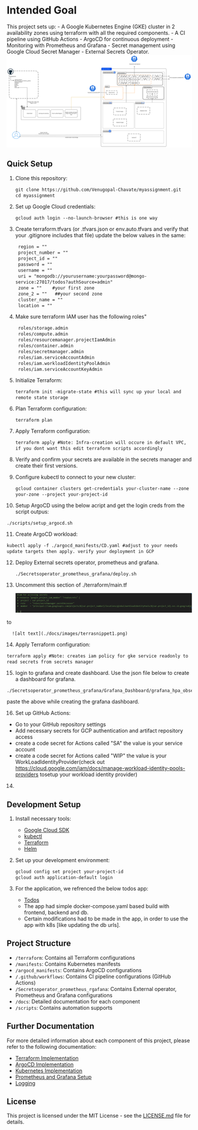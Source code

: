 # Intended Goal

This project sets up:
    - A Google Kubernetes Engine (GKE) cluster in 2 availability zones using terraform with all the required components.
    - A CI pipeline using GitHub Actions
    - ArgoCD for continuous deployment 
    - Monitoring with Prometheus and Grafana
    - Secret management using Google Cloud Secret Manager
    - External Secrets Operator.
    ![alt text](./docs/images/image.png)

## Quick Setup

1. Clone this repository:
   ```
   git clone https://github.com/Venugopal-Chavate/myassignment.git
   cd myassignment
   ```

2. Set up Google Cloud credentials:
   ```
   gcloud auth login --no-launch-browser #this is one way
   ```

3. Create terraform.tfvars (or .tfvars.json or env.auto.tfvars and verify that your .gitignore includes that file)
   update the below values in the same:
   ```
    region = ""
    project_number = ""
    project_id = ""
    password = ""
    username = ""
    uri = "mongodb://yourusername:yourpassword@mongo-service:27017/todos?authSource=admin"
    zone = ""    #your first zone
    zone_2 = ""   ##your second zone
    cluster_name = ""
    location = ""
   ``` 
4. Make sure terraform IAM user has the following roles"
   ```
    roles/storage.admin
    roles/compute.admin
    roles/resourcemanager.projectIamAdmin
    roles/container.admin
    roles/secretmanager.admin
    roles/iam.serviceAccountAdmin
    roles/iam.workloadIdentityPoolAdmin
    roles/iam.serviceAccountKeyAdmin
   ``` 
5. Initialize Terraform:
   ```
   terraform init -migrate-state #this will sync up your local and remote state storage
   ```

6. Plan Terraform configuration:
   ```
   terraform plan
   ```
7. Apply Terraform configuration:
   ```
   terraform apply #Note: Infra-creation will occure in default VPC, if you dont want this edit terraform scripts accordingly
   ```

8. Verify and confirm your secrets are available in the secrets manager and create their first versions.

9. Configure kubectl to connect to your new cluster:
   ```
   gcloud container clusters get-credentials your-cluster-name --zone your-zone --project your-project-id
   ```

10. Setup ArgoCD using the below acript and get the login creds from the script outpus:
   ```
   ./scripts/setup_argocd.sh 
   ```

11. Create ArgoCD workload:
   ```
   kubectl apply -f ./argocd_manifests/CD.yaml #adjust to your needs update targets then apply. verify your deployment in GCP
   ```
12. Deploy External secrets operator, prometheus and grafana.
    ```
    ./Secretsoperator_prometheus_grafana/deploy.sh
    ```
13. Uncomment this section of ./terraform/main.tf 

      ![alt text](./docs/images/terrasnippet2.png)

   to

      ![alt text](./docs/images/terrasnippet1.png)

14. Apply Terraform configuration:
   ```
   terraform apply #Note: creates iam policy for gke service readonly to read secrets from secrets manager
   ```
15. login to grafana and create dashboard. Use the json file below to create a dashboard for grafana.
   ```
   ./Secretsoperator_prometheus_grafana/Grafana_Dashboard/grafana_hpa_observability.json
   ```
   paste the above while creating the grafana dashboard.

16. Set up GitHub Actions:
   - Go to your GitHub repository settings
   - Add necessary secrets for GCP authentication and artifact repository access
   - create a code secret for Actions called "SA" the value is your service account
   - create a code secret for Actions called "WIP" the value is your WorkLoadIdentityProvider(check out https://cloud.google.com/iam/docs/manage-workload-identity-pools-providers tosetup your workload identity provider)

14. 
## Development Setup

1. Install necessary tools:
   - [Google Cloud SDK](https://cloud.google.com/sdk/docs/install)
   - [kubectl](https://kubernetes.io/docs/tasks/tools/)
   - [Terraform](https://learn.hashicorp.com/tutorials/terraform/install-cli)
   - [Helm](https://helm.sh/docs/intro/install/)

2. Set up your development environment:
   ```
   gcloud config set project your-project-id
   gcloud auth application-default login
   ```

3. For the application, we refrenced the below todos app:
   - [Todos](https://github.com/knaopel/docker-frontend-backend-db/tree/master)
   - The app had simple docker-compose.yaml based build with frontend, backend and db.
   - Certain modifications had to be made in the app, in order to use the app with k8s [like updating the db urls].

## Project Structure

- `/terraform`: Contains all Terraform configurations
- `/manifests`: Contains Kubernetes manifests
- `/argocd_manifests`: Contains ArgoCD configurations
- `/.github/workflows`: Contains CI pipeline configurations (GitHub Actions)
- `/Secretsoperator_prometheus_rgafana`: Contains External operator, Prometheus and Grafana configurations
- `/docs`: Detailed documentation for each component
- `/scripts`: Contains automation supports

## Further Documentation

For more detailed information about each component of this project, please refer to the following documentation:

- [Terraform Implementation](docs/terraform-implementation.md)
- [ArgoCD Implementation](docs/argocd-implementation.md)
- [Kubernetes Implementation](docs/kubernetes-implementation.md)
- [Prometheus and Grafana Setup](docs/prometheus-grafana.md)
- [Logging](docs/logging.md)

## License

This project is licensed under the MIT License - see the [LICENSE.md](LICENSE.md) file for details.